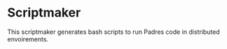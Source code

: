 # Scriptmaker

This scriptmaker generates bash scripts to run Padres code in distributed envoirements. 
